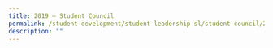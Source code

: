 ```yaml
---
title: 2019 – Student Council
permalink: /student-development/student-leadership-sl/student-council/2019-student-council/
description: ""
---
```

